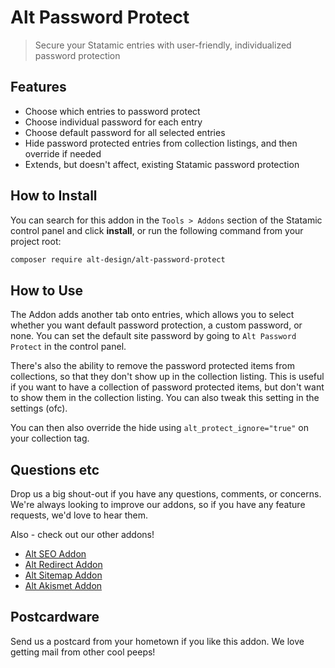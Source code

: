 # Alt Password Protect

> Secure your Statamic entries with user-friendly, individualized password protection

## Features

- Choose which entries to password protect
- Choose individual password for each entry
- Choose default password for all selected entries
- Hide password protected entries from collection listings, and then override if needed
- Extends, but doesn't affect, existing Statamic password protection

## How to Install

You can search for this addon in the `Tools > Addons` section of the Statamic control panel and click **install**, or run the following command from your project root:

``` bash
composer require alt-design/alt-password-protect
```

## How to Use

The Addon adds another tab onto entries, which allows you to select whether you want default password protection, a custom password, or none. You can set the default site password by going to `Alt Password Protect` in the control panel.

There's also the ability to remove the password protected items from collections, so that they don't show up in the collection listing. This is useful if you want to have a collection of password protected items, but don't want to show them in the collection listing. You can also tweak this setting in the settings (ofc).

You can then also override the hide using `alt_protect_ignore="true"` on your collection tag.

## Questions etc

Drop us a big shout-out if you have any questions, comments, or concerns. We're always looking to improve our addons, so if you have any feature requests, we'd love to hear them.

Also - check out our other addons!
- [Alt SEO Addon](https://github.com/alt-design/Alt-SEO-Addon)
- [Alt Redirect Addon](https://github.com/alt-design/Alt-Redirect-Addon)
- [Alt Sitemap Addon](https://github.com/alt-design/Alt-Sitemap-Addon)
- [Alt Akismet Addon](https://github.com/alt-design/Alt-Akismet-Addon)

## Postcardware

Send us a postcard from your hometown if you like this addon. We love getting mail from other cool peeps!
